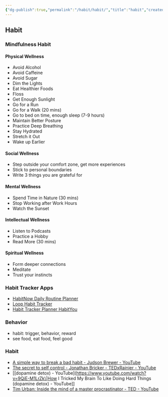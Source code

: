 ```yaml
---
{"dg-publish":true,"permalink":"/habit/habit/","title":"habit","created":"2023-03-04T05:17:42.791+07:00","updated":"2023-03-07T07:02:50.972+07:00"}
---
```



## Habit

### Mindfulness Habit

#### Physical Wellness

- Avoid Alcohol
- Avoid Caffeine
- Avoid Sugar
- Dim the Lights
- Eat Healthier Foods
- Floss
- Get Enough Sunlight
- Go for a Run
- Go for a Walk (20 mins)
- Go to bed on time, enough sleep (7-9 hours)
- Maintain Better Posture
- Practice Deep Breathing
- Stay Hydrated
- Stretch it Out
- Wake up Earlier

#### Social Wellness

- Step outside your comfort zone, get more experiences
- Stick to personal boundaries
- Write 3 things you are grateful for

#### Mental Wellness

- Spend Time in Nature (30 mins)
- Stop Working after Work Hours
- Watch the Sunset

#### Intellectual Wellness

- Listen to Podcasts
- Practice a Hobby
- Read More (30 mins)

#### Spiritual Wellness

- Form deeper connections
- Meditate
- Trust your instincts

### Habit Tracker Apps

- [HabitNow Daily Routine Planner](https://play.google.com/store/apps/details?id=com.habitnow)
- [Loop Habit Tracker](https://play.google.com/store/apps/details?id=org.isoron.uhabits)
- [Habit Tracker Planner HabitYou](https://play.google.com/store/apps/details?id=com.habityou.planner.goals.journal.habittracker)

### Behavior

- habit: trigger, behavior, reward
- see food, eat food, feel good

### Habit

- [A simple way to break a bad habit - Judson Brewer - YouTube](https://www.youtube.com/watch?v=-moW9jvvMr4&list=PL79A8suCuHLCNk_WNP9EuKROeWg5QwPOP&index=16)
- [The secret to self control - Jonathan Bricker - TEDxRainier - YouTube](https://www.youtube.com/watch?v=tTb3d5cjSFI)
- [[dopamine detox) - YouTube](<https://www.youtube.com/watch?v=9QiE-M1LrZk\|How> I Tricked My Brain To Like Doing Hard Things (dopamine detox) - YouTube]]
- [Tim Urban: Inside the mind of a master procrastinator - TED - YouTube](https://www.youtube.com/watch?v=arj7oStGLkU)
